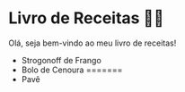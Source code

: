 # Livro de Receitas 👩‍🍳

Olá, seja bem-vindo ao meu livro de receitas!

- Strogonoff de Frango
- Bolo de Cenoura
=======
- Pavê



